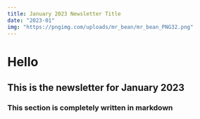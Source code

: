 ```yaml
---
title: January 2023 Newsletter Title
date: "2023-01"
img: "https://pngimg.com/uploads/mr_bean/mr_bean_PNG32.png"
---
```


# Hello

## This is the newsletter for January 2023

### This section is completely written in markdown